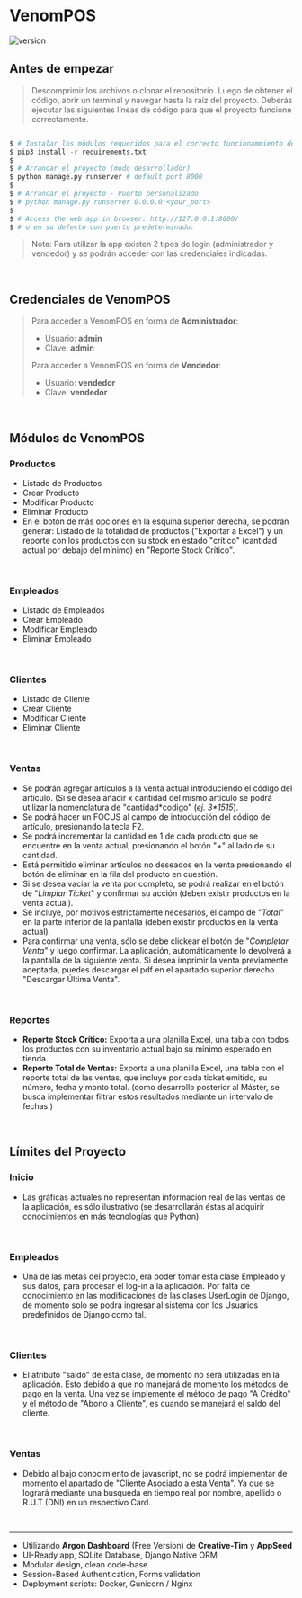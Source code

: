 # VenomPOS

 ![version](https://img.shields.io/badge/version-1.0.0-blue.svg)
<br />
## Antes de empezar

> Descomprimir los archivos o clonar el repositorio. Luego de obtener el código, abrir un terminal y navegar hasta la raíz del proyecto.
> Deberás ejecutar las siguientes líneas de código para que el proyecto funcione correctamente.

```bash

$ # Instalar los módulos requeridos para el correcto funcionammiento del proyecto.
$ pip3 install -r requirements.txt
$
$ # Arrancar el proyecto (modo desarrollador)
$ python manage.py runserver # default port 8000
$
$ # Arrancar el proyecto - Puerto personalizado
$ # python manage.py runserver 0.0.0.0:<your_port>
$
$ # Access the web app in browser: http://127.0.0.1:8000/
$ # o en su defecto con puerto predeterminado.
```

> Nota: Para utilizar la app existen 2 tipos de login (administrador y vendedor) y se podrán acceder con las credenciales indicadas.

<br />

## Credenciales de VenomPOS
>Para acceder a VenomPOS en forma de **Administrador**:
>- Usuario: **admin**
>- Clave: **admin**
>
>Para acceder a VenomPOS en forma de **Vendedor**:
>- Usuario: **vendedor**
>- Clave: **vendedor**

<br />


## Módulos de VenomPOS
   ### Productos
   - Listado de Productos
   - Crear Producto
   - Modificar Producto
   - Eliminar Producto
   - En el botón de más opciones en la esquina superior derecha, se podrán generar: Listado de la totalidad de productos ("Exportar a Excel") y un reporte con los productos con su stock en estado "crítico" (cantidad actual por debajo del mínimo) en "Reporte Stock Crítico".
<br />

   ### Empleados
   - Listado de Empleados
   - Crear Empleado
   - Modificar Empleado
   - Eliminar Empleado
<br />

   ### Clientes
   - Listado de Cliente
   - Crear Cliente
   - Modificar Cliente
   - Eliminar Cliente
<br />

   ### Ventas
   - Se podrán agregar artículos a la venta actual introduciendo el código del artículo. (Si se desea añadir x cantidad del mismo artículo se podrá utilizar la nomenclatura de "cantidad\*codigo" (*ej. 3\*1515*).
   - Se podrá hacer un FOCUS al campo de introducción del código del artículo, presionando la tecla F2.
   - Se podrá incrementar la cantidad en 1 de cada producto que se encuentre en la venta actual, presionando el botón "*+*" al lado de su cantidad.
   - Está permitido eliminar artículos no deseados en la venta presionando el botón de eliminar en la fila del producto en cuestión.
   - Si se desea vaciar la venta por completo, se podrá realizar en el botón de "*Limpiar Ticket*" y confirmar su acción (deben existir productos en la venta actual).
   - Se incluye, por motivos estrictamente necesarios, el campo de "*Total*" en la parte inferior de la pantalla (deben existir productos en la venta actual).
   -  Para confirmar una venta, sólo se debe clickear el botón de "*Completar Venta*" y luego confirmar. La aplicación, automáticamente lo devolverá a la pantalla de la siguiente venta. Si desea imprimir la venta previamente aceptada, puedes descargar el pdf en el apartado superior derecho "Descargar Última Venta".
<br />

   ### Reportes
   - **Reporte Stock Crítico:** Exporta a una planilla Excel, una tabla con todos los productos con su inventario actual bajo su mínimo esperado en tienda.
   - **Reporte Total de Ventas:** Exporta a una planilla Excel, una tabla con el reporte total de las ventas, que incluye por cada ticket emitido, su número, fecha y monto total. (como desarrollo posterior al Máster, se busca implementar filtrar estos resultados mediante un intervalo de fechas.)
<br />

## Límites del Proyecto

   ### Inicio
   - Las gráficas actuales no representan información real de las ventas de la aplicación, es sólo ilustrativo (se desarrollarán éstas al adquirir conocimientos en más tecnologías que Python).
   <br/>

   ### Empleados
   - Una de las metas del proyecto, era poder tomar esta clase Empleado y sus datos, para procesar el log-in a la aplicación. Por falta de conocimiento en las modificaciones de las clases UserLogin de Django, de momento solo se podrá ingresar al sistema con los Usuarios predefinidos de Django como tal.
   <br/>

   ### Clientes 
   - El atributo "saldo" de esta clase, de momento no será utilizadas en la aplicación. Esto debido a que no manejará de momento los métodos de pago en la venta. Una vez se implemente el método de pago "A Crédito" y el método de "Abono a Cliente", es cuando se manejará el saldo del cliente.
   <br/>

   ### Ventas
   - Debido al bajo conocimiento de javascript, no se podrá implementar de momento el apartado de "Cliente Asociado a esta Venta". Ya que se logrará mediante una busqueda en tiempo real por nombre, apellido o R.U.T (DNI) en un respectivo Card.
   <br/>


---

- Utilizando **Argon Dashboard** (Free Version) de **Creative-Tim** y **AppSeed**
- UI-Ready app, SQLite Database, Django Native ORM
- Modular design, clean code-base
- Session-Based Authentication, Forms validation
- Deployment scripts: Docker, Gunicorn / Nginx

<br />